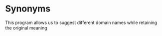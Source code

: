 # Synonyms

This program allows us to suggest different domain names
while retaining the original meaning
